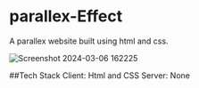 # parallex-Effect

A parallex website built using html and css.

![Screenshot 2024-03-06 162225](https://github.com/Dhruvp20/parallax-Effect-DP.github.io/assets/116091801/f0170730-8d93-4dfd-8c7d-ac5230162782)

##Tech Stack
Client: Html and CSS
Server: None
